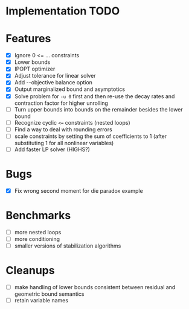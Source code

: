 # Implementation TODO

Features
===========

- [x] Ignore 0 <= ... constraints
- [x] Lower bounds
- [x] IPOPT optimizer
- [x] Adjust tolerance for linear solver
- [x] Add --objective balance option
- [x] Output marginalized bound and asymptotics
- [x] Solve problem for `-u 0` first and then re-use the decay rates and contraction factor for higher unrolling
- [ ] Turn upper bounds into bounds on the remainder besides the lower bound
- [ ] Recognize cyclic `<=` constraints (nested loops)
- [ ] Find a way to deal with rounding errors
- [ ] scale constraints by setting the sum of coefficients to 1 (after substituting 1 for all nonlinear variables)
- [ ] Add faster LP solver (HIGHS?)

Bugs
====
- [x] Fix wrong second moment for die paradox example

Benchmarks
==========
- [ ] more nested loops
- [ ] more conditioning
- [ ] smaller versions of stabilization algorithms

Cleanups
========

- [ ] make handling of lower bounds consistent between residual and geometric bound semantics
- [ ] retain variable names
